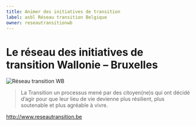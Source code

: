 ```yaml
---
title: Animer des initiatives de transition
label: asbl Réseau transition Belgique
owner: reseautransitionwb
---
```


# Le réseau des initiatives de transition Wallonie – Bruxelles 

![Réseau transition WB](http://www.reseautransition.be/wp-content/uploads/2012/10/transition_w-b-1.jpg)

> La Transition un processus mené par des citoyen(ne)s qui ont décidé d’agir pour que leur lieu de vie devienne plus résilient, plus soutenable et plus agréable à vivre.

http://www.reseautransition.be 
